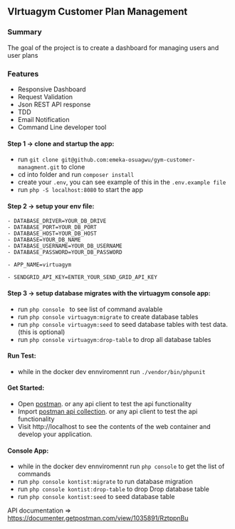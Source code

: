 ## VIrtuagym Customer Plan Management


### Summary
The goal of the project is to create a dashboard for managing users and user plans

### Features
- Responsive Dashboard
- Request Validation
- Json REST API response
- TDD
- Email Notification
- Command Line developer tool


#### Step 1 -> clone and startup the app:
- run ```git clone git@github.com:emeka-osuagwu/gym-customer-managment.git``` to clone
- cd into folder and run ```composer install```
- create your ```.env```, you can see example of this in the ```.env.example file```
- run ``` php -S localhost:8080 ``` to start the app

#### Step 2 -> setup your env file:

```
- DATABASE_DRIVER=YOUR_DB_DRIVE
- DATABASE_PORT=YOUR_DB_PORT
- DATABASE_HOST=YOUR_DB_HOST
- DATABASE=YOUR_DB_NAME
- DATABASE_USERNAME=YOUR_DB_USERNAME
- DATABASE_PASSWORD=YOUR_DB_PASSWORD
```
```
- APP_NAME=virtuagym
```

```
- SENDGRID_API_KEY=ENTER_YOUR_SEND_GRID_API_KEY
```

#### Step 3 -> setup database migrates with the virtuagym console app:
- run ```php console ``` to see list of command avalable
- run ```php console virtuagym:migrate``` to create database tables
- run ```php console virtuagym:seed``` to seed database tables with test data. (this is optional)
- run ```php console virtuagym:drop-table``` to drop all database tables




#### Run Test:
  - while in the docker dev ennviromennt run ```./vendor/bin/phpunit``` 

#### Get Started:
- Open [postman](https://www.getpostman.com/apps). or any api client to test the api functionality
- Import [postman api collection](https://www.getpostman.com/collections/b5f7da2dc2d9f65f3cde). or any api client to test the api functionality
- Visit http://localhost to see the contents of the web container and develop your application.

#### Console App:
- while in the docker dev ennviromennt run ```php console``` to get the list of commands
- run ```php console kontist:migrate``` to run database migration
- run ```php console kontist:drop-table``` to drop  Drop database table
- run ```php console kontist:seed``` to seed database table

API documentation => https://documenter.getpostman.com/view/1035891/RztppnBu
